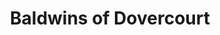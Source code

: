 ---
title: "Baldwins of Dovercourt"
url: /harwich/baldwins-of-dovercourt/
shop: department store
---